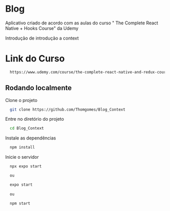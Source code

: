 # Blog

Aplicativo criado de acordo com as aulas do curso " The Complete React Native + Hooks Course" da Udemy

Introdução de introdução a context

# Link do Curso

```bash
  https://www.udemy.com/course/the-complete-react-native-and-redux-course/
```

## Rodando localmente

Clone o projeto

```bash
  git clone https://github.com/Thomgomes/Blog_Context
```

Entre no diretório do projeto

```bash
  cd Blog_Context
```

Instale as dependências

```bash
  npm install
```

Inicie o servidor

```bash
  npx expo start

  ou

  expo start
  
  ou 

  npm start
```